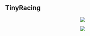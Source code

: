 ## TinyRacing
<p align="center"> 
    <img src="./res/Racing.gif">
</p>
<p align="center"> 
        <img src="./res/Trynow.png">
    </a>
</p>